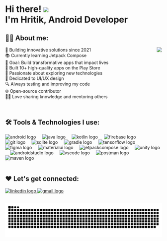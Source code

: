 <h1 align="left">
  Hi there! <img src="https://media.giphy.com/media/hvRJCLFzcasrR4ia7z/giphy.gif" width="40px"><br>
  I'm Hritik, Android Developer
</h1>

<h2 align="left">👨‍💻 About me:</h2>
<img align="right" height="300" src="https://github.com/mehritik/mehritik/blob/main/Andorid.gif"/>

<p align="left">🌟 Building innovative solutions since 2021<br>
📚 Currently learning Jetpack Compose<br>
🎯 Goal: Build transformative apps that impact lives<br>
📱 Built 10+ high-quality apps on the Play Store<br>
🚀 Passionate about exploring new technologies<br>
🎨 Dedicated to UI/UX design<br>
🔍 Always testing and improving my code<br>
🌐 Open-source contributor<br>
👨‍🏫 Love sharing knowledge and mentoring others<br>
</p>


<br>

<h2 align="left">🛠️ Tools & Technologies I use:</h2>
<div align="left">
  <img src="https://cdn.simpleicons.org/android/3DDC84" height="36" alt="android logo"  />
  <img width="12" />
  <img src="https://skillicons.dev/icons?i=java" height="36" alt="java logo"  />
  <img width="12" />
  <img src="https://skillicons.dev/icons?i=kotlin" height="36" alt="kotlin logo"  />
  <img width="12" />
  <img src="https://skillicons.dev/icons?i=firebase" height="36" alt="firebase logo"  />
  <img width="12" />
  <img src="https://skillicons.dev/icons?i=git&theme=dark" height="36" alt="git logo"  />
  <img width="12" />
  <img src="https://skillicons.dev/icons?i=sqlite" height="36" alt="sqlite logo"  />
  <img width="12" />
  <img src="https://skillicons.dev/icons?i=gradle" height="36" alt="gradle logo"  />
  <img width="12" />
  <img src="https://skillicons.dev/icons?i=tensorflow" height="36" alt="tensorflow logo"  />
  <img width="12" />
  <img src="https://skillicons.dev/icons?i=figma&theme=dark" height="36" alt="figma logo"  />
  <img width="12" />
  <img src="https://skillicons.dev/icons?i=materialui" height="36" alt="materialui logo"  />
  <img width="12" />
  <img src="https://cdn.jsdelivr.net/gh/devicons/devicon@latest/icons/jetpackcompose/jetpackcompose-original.svg" height="36" alt="jetpackcompose logo"  />
  <img width="12" />
  <img src="https://skillicons.dev/icons?i=unity" height="36" alt="unity logo"  />
  <img width="12" />
  <img src="https://skillicons.dev/icons?i=androidstudio" height="36" alt="androidstudio logo"  />
  <img width="12" />
  <img src="https://skillicons.dev/icons?i=vscode" height="36" alt="vscode logo"  />
  <img width="12" />
  <img src="https://skillicons.dev/icons?i=postman" height="36" alt="postman logo"  />
  <img width="12" />
  <img src="https://skillicons.dev/icons?i=maven" height="36" alt="maven logo"  />
  <img width="12" />
</div>

<br>

<h2 align="left">❤ Let's get connected:</h2>

<div align="left">
  <a href="https://www.linkedin.com/in/mehritik/" target="_blank">
    <img src="https://img.shields.io/static/v1?message=LinkedIn&logo=linkedin&label=&color=0077B5&logoColor=white&labelColor=&style=for-the-badge&border-radius=10px" height="35" alt="linkedin logo"  />
  </a>
  <a href="mailto:hsriv0777@gmail.com" target="_blank">
    <img src="https://img.shields.io/static/v1?message=Gmail&logo=gmail&label=&color=D14836&logoColor=white&labelColor=&style=for-the-badge&border-radius=10px" height="35" alt="gmail logo"  />
  </a>
</div>




<br clear="both">

![snake gif](https://raw.githubusercontent.com/platane/snk/output/github-contribution-grid-snake.svg)
